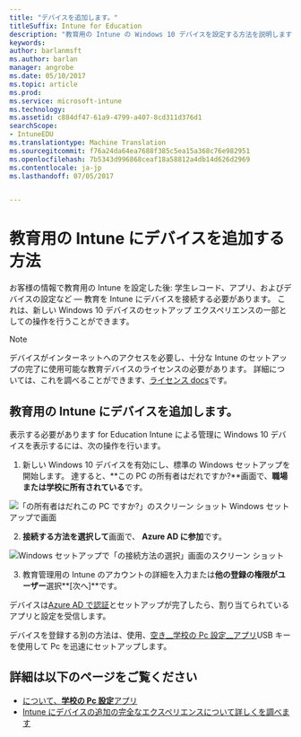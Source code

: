 ```yaml
---
title: "デバイスを追加します。"
titleSuffix: Intune for Education
description: "教育用の Intune の Windows 10 デバイスを設定する方法を説明します。"
keywords: 
author: barlanmsft
ms.author: barlan
manager: angrobe
ms.date: 05/10/2017
ms.topic: article
ms.prod: 
ms.service: microsoft-intune
ms.technology: 
ms.assetid: c884df47-61a9-4799-a407-8cd311d376d1
searchScope:
- IntuneEDU
ms.translationtype: Machine Translation
ms.sourcegitcommit: f76a24da64ea7688f385c5ea15a368c76e982951
ms.openlocfilehash: 7b5343d996868ceaf18a58812a4db14d626d2969
ms.contentlocale: ja-jp
ms.lasthandoff: 07/05/2017


---
```


# <a name="how-do-i-add-devices-to-intune-for-education"></a>教育用の Intune にデバイスを追加する方法

お客様の情報で教育用の Intune を設定した後: 学生レコード、アプリ、およびデバイスの設定など — 教育を Intune にデバイスを接続する必要があります。 これは、新しい Windows 10 デバイスのセットアップ エクスペリエンスの一部としての操作を行うことができます。


> [!NOTE]
> デバイスがインターネットへのアクセスを必要し、十分な Intune のセットアップの完了に使用可能な教育デバイスのライセンスの必要があります。 詳細については、これを調べることができます、[ライセンス docs](https://docs.microsoft.com/intune/get-started/start-with-a-paid-subscription-to-microsoft-intune-step-4)です。

## <a name="add-devices-to-intune-for-education"></a>教育用の Intune にデバイスを追加します。

表示する必要があります for Education Intune による管理に Windows 10 デバイスを表示するには、次の操作を行います。

1. 新しい Windows 10 デバイスを有効にし、標準の Windows セットアップを開始します。 達すると、**この PC の所有者はだれですか?**画面で、**職場または学校に所有されている**です。

  ![「の所有者はだれこの PC ですか?」のスクリーン ショット Windows セットアップで画面](./media/devices-001-who-owns-this-pc.png)

2. **接続する方法を選択して**画面で、 **Azure AD に参加**です。

  ![Windows セットアップで「の接続方法の選択」画面のスクリーン ショット](./media/devices-002-how-you-connect-pc.png)

3. 教育管理用の Intune のアカウントの詳細を入力または**他の登録の権限がユーザー**選択**[次へ]**です。

デバイスは[Azure AD で認証](https://docs.microsoft.com/azure/active-directory/active-directory-conditional-access)とセットアップが完了したら、割り当てられているアプリと設定を受信します。

デバイスを登録する別の方法は、使用、[空き__学校の Pc 設定__アプリ](how-should-i-enroll-devices.md)USB キーを使用して Pc を迅速にセットアップします。 

## <a name="find-out-more"></a>詳細は以下のページをご覧ください
- [について、**学校の Pc 設定**アプリ](https://docs.microsoft.com/education/windows/use-set-up-school-pcs-app)
- [Intune にデバイスの追加の完全なエクスペリエンスについて詳しくを調べます](https://docs.microsoft.com/intune/deploy-use/enroll-devices-in-microsoft-intune)

